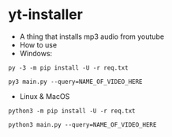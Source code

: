 # yt-installer
- A thing that installs mp3 audio from youtube
- How to use
- Windows:
```
py -3 -m pip install -U -r req.txt
```
```
py3 main.py --query=NAME_OF_VIDEO_HERE
```
- Linux & MacOS
```
python3 -m pip install -U -r req.txt
```
```
python3 main.py --query=NAME_OF_VIDEO_HERE
```